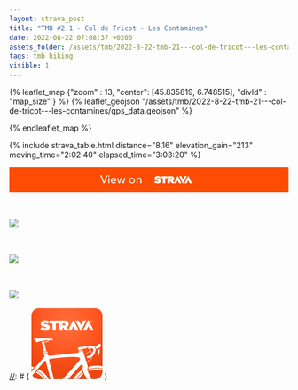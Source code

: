 ```yaml
---
layout: strava_post
title: "TMB #2.1 - Col de Tricot - Les Contamines"
date: 2022-08-22 07:08:37 +0200
assets_folder: /assets/tmb/2022-8-22-tmb-21---col-de-tricot---les-contamines
tags: tmb hiking
visible: 1
---
```

[//]: # "TMB #2.1 - Col de Tricot - Les Contamines"


{% leaflet_map {"zoom" : 13,
                  "center": [45.835819, 6.748515],
                 "divId" : "map_size" } %}
    {% leaflet_geojson "/assets/tmb/2022-8-22-tmb-21---col-de-tricot---les-contamines/gps_data.geojson" %}

{% endleaflet_map %}





{% include strava_table.html distance="8.16" elevation_gain="213" moving_time="2:02:40" elapsed_time="3:03:20" %}

[![](/assets/strava.jpg)](https://www.strava.com/activities/7688491598)


<br />

![](https://dgtzuqphqg23d.cloudfront.net/A9sP4RHbr8y6h9sTyzRtx_2OjX9tizQHIZwvvhaupAc-1024x768.jpg)


<br />

![](https://dgtzuqphqg23d.cloudfront.net/4eRwnNGIkh-n1cj8Mhq63dGMDdRySFJ7Isrp8se_ufw-768x1024.jpg)


<br />

![](https://dgtzuqphqg23d.cloudfront.net/rtZY_t907cEhJGpMhkkgPLO98sfxhXZV77B3awEOobc-1024x768.jpg)


[//]: # ( ![image tooltip here](/assets/image.png) )